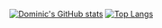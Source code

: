 [![Dominic's GitHub stats](https://github-readme-stats.vercel.app/api?username=dominicarrojado&title_color=ffffff&text_color=ffffff&icon_color=999999&bg_color=2c2c34&border_radius=0&show_icons=true&line_height=34&include_all_commits=true&count_private=true)](https://github.com/anuraghazra/github-readme-stats) [![Top Langs](https://github-readme-stats.vercel.app/api/top-langs/?username=dominicarrojado&title_color=ffffff&text_color=ffffff&icon_color=999999&bg_color=2c2c34&border_radius=0)](https://github.com/anuraghazra/github-readme-stats)



